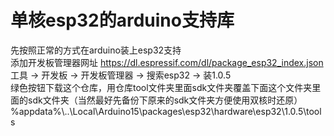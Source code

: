 # 单核esp32的arduino支持库
先按照正常的方式在arduino装上esp32支持  
添加开发板管理器网址 https://dl.espressif.com/dl/package_esp32_index.json  
工具 -> 开发板 -> 开发板管理器 -> 搜索esp32 -> 装1.0.5  
绿色按钮下载这个仓库，用仓库tool文件夹里面sdk文件夹覆盖下面这个文件夹里面的sdk文件夹（当然最好先备份下原来的sdk文件夹方便使用双核时还原）  
%appdata%\\..\Local\Arduino15\packages\esp32\hardware\esp32\1.0.5\tools
